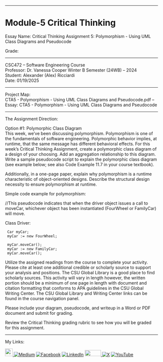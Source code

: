 ﻿-----------------------------------------------------------------------------------------------------------------------------
# Module-5 Critical Thinking 
Essay Name: Critical Thinking Assignment 5: Polymorphism - Using UML Class Diagrams and Pseudocode

Grade:  

-----------------------------------------------------------------------------------------------------------------------------

CSC472 – Software Engineering Course  
Professor: Dr. Vanessa Cooper
Winter B Semester (24WB) – 2024  
Student: Alexander (Alex) Ricciardi  
Date: 01/19/2025  

-----------------------------------------------------------------------------------------------------------------------------

Project Map:   
CTA5 - Polymorphism - Using UML Class Diagrams and Pseudocode.pdf – Essay: CTA5 - Polymorphism - Using UML Class Diagrams and Pseudocode

-----------------------------------------------------------------------------------------------------------------------------

The Assignment Direction:    

Option #1: Polymorphic Class Diagram  
This week, we’ve been discussing polymorphism. Polymorphism is one of the fundamentals of software engineering. Polymorphic behavior implies, at runtime, that the same message has different behavioral effects. For this week’s Critical Thinking Assignment, create a polymorphic class diagram of a design of your choosing. Add an aggregation relationship to this diagram. Write a sample pseudocode script to explain the polymorphic class diagram (see example below; see also Code Example 11.7 in your course textbook).

Additionally, in a one-page paper, explain why polymorphism is a runtime characteristic of object-oriented designs. Describe the structural design necessity to ensure polymorphism at runtime.

Simple code example for polymorphism:  

//This pseudocode indicates that when the driver object issues a call to moveCar, whichever object has been instantiated (FourWheel or FamilyCar) will move.

Class Driver:

     Car myCar;  
     myCar := new FourWheel;  

     myCar.moveCar();  
     myCar := new FamilyCar;  
     myCar.moveCar();  

Utilize the assigned readings from the course to complete your activity. Please cite at least one additional credible or scholarly source to support your analysis and positions. The CSU Global Library is a good place to find scholarly sources. This activity will vary in length however, the written portion should be a minimum of one page in length with document and citation formatting that conforms to APA guidelines in the CSU Global Writing Center. The CSU Global Library and Writing Center links can be found in the course navigation panel.  

Please include your diagram, pseudocode, and writeup in a Word or PDF document and submit for grading.  

Review the Critical Thinking grading rubric to see how you will be graded for this assignment.   

-----------------------------------------------------------------------------------------------------------------------------

My Links:   

<span><a href="https://www.alexomegapy.com" target="_blank"><img width="25" height="25" src="https://github.com/user-attachments/assets/a8e0ea66-5d8f-43b3-8fff-2c3d74d57f53"></span>    [![Medium](https://img.shields.io/badge/Medium-12100E?style=for-the-badge&logo=medium&logoColor=whit)](https://medium.com/@alex.omegapy)    [![Facebook](https://img.shields.io/badge/Facebook-%231877F2.svg?logo=Facebook&logoColor=white)](https://www.facebook.com/profile.php?id=100089638857137)    [![LinkedIn](https://img.shields.io/badge/LinkedIn-%230077B5.svg?logo=linkedin&logoColor=white)](https://linkedin.com/in/alex-ricciardi)    <span><a href="https://www.threads.net/@alexomegapy?hl=en" target="_blank"><img width="53" height="20" src="https://github.com/user-attachments/assets/58c9e833-4501-42e4-b4fe-39ffafba99b2"></span>    [![X](https://img.shields.io/badge/X-black.svg?logo=X&logoColor=white)](https://x.com/AlexOmegapy)    [![YouTube](https://img.shields.io/badge/YouTube-%23FF0000.svg?logo=YouTube&logoColor=white)](https://www.youtube.com/channel/UC4rMaQ7sqywMZkfS1xGh2AA) 


